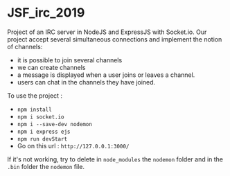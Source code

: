 # JSF_irc_2019

Project of an IRC server in NodeJS and ExpressJS with Socket.io. Our project accept several simultaneous connections and implement the notion of channels:

- it is possible to join several channels
- we can create channels
- a message is displayed when a user joins or leaves a channel.
- users can chat in the channels they have joined.

To use the project :

- `npm install`
- `npm i socket.io`
- `npm i --save-dev nodemon`
- `npm i express ejs`
- `npm run devStart`
- Go on this url : `http://127.0.0.1:3000/`

If it's not working, try to delete in `node_modules` the `nodemon` folder and in the `.bin` folder the `nodemon` file.
